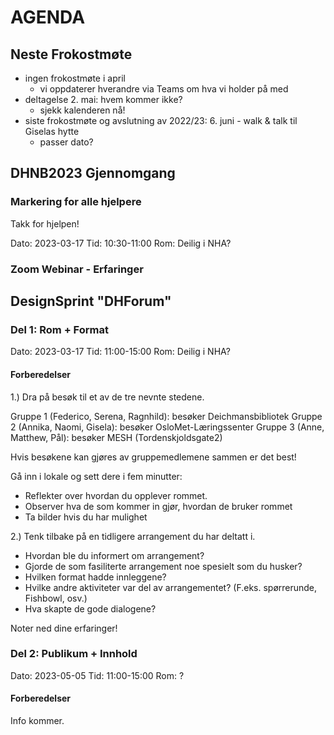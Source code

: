 # AGENDA

## Neste Frokostmøte

- ingen frokostmøte i april
  - vi oppdaterer hverandre via Teams om hva vi holder på med
- deltagelse 2. mai: hvem kommer ikke?
  - sjekk kalenderen nå!
- siste frokostmøte og avslutning av 2022/23: 6. juni - walk & talk til Giselas hytte
  - passer dato?

## DHNB2023 Gjennomgang

### Markering for alle hjelpere

Takk for hjelpen!  

Dato: 2023-03-17
Tid: 10:30-11:00
Rom: Deilig i NHA?

### Zoom Webinar - Erfaringer

## DesignSprint "DHForum"

### Del 1: Rom + Format

Dato: 2023-03-17
Tid: 11:00-15:00
Rom: Deilig i NHA?

#### Forberedelser

1.) Dra på besøk til et av de tre nevnte stedene.
 
Gruppe 1 (Federico, Serena, Ragnhild): besøker Deichmansbibliotek
Gruppe 2 (Annika, Naomi, Gisela): besøker OsloMet-Læringssenter
Gruppe 3 (Anne, Matthew, Pål): besøker MESH (Tordenskjoldsgate2)
 
Hvis besøkene kan gjøres av gruppemedlemene sammen er det best!
 
Gå inn i lokale og sett dere i fem minutter:
- Reflekter over hvordan du opplever rommet.
- Observer hva de som kommer in gjør, hvordan de bruker rommet
- Ta bilder hvis du har mulighet
 

2.) Tenk tilbake på en tidligere arrangement du har deltatt i.
- Hvordan ble du informert om arrangement?
- Gjorde de som fasiliterte arrangement noe spesielt som du husker?
- Hvilken format hadde innleggene?
- Hvilke andre aktiviteter var del av arrangementet? (F.eks. spørrerunde, Fishbowl, osv.) 
- Hva skapte de gode dialogene?

Noter ned dine erfaringer!

### Del 2: Publikum + Innhold

Dato: 2023-05-05
Tid: 11:00-15:00
Rom: ?

#### Forberedelser

Info kommer.